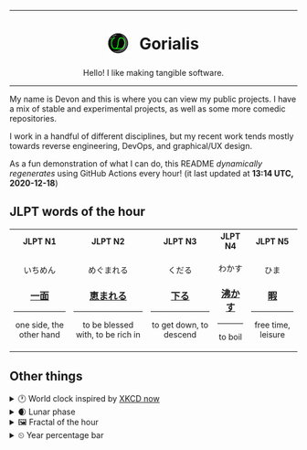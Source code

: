 ***

<h1 align="center">
<sub>
    <img src="readme/resources/avatar.png" height="36">
</sub>
&nbsp;
Gorialis
</h1>
<p align="center">
Hello! I like making tangible software.
</p>

***

My name is Devon and this is where you can view my public projects. I have a mix of stable and experimental projects, as well as some more comedic repositories.

I work in a handful of different disciplines, but my recent work tends mostly towards reverse engineering, DevOps, and graphical/UX design.

As a fun demonstration of what I can do, this README *dynamically regenerates* using GitHub Actions every hour! (it last updated at **13:14 UTC, 2020-12-18**)

<h2>JLPT words of the hour</h2>
<table>
    <tr>
        <th>JLPT N1</th>
        <th>JLPT N2</th>
        <th>JLPT N3</th>
        <th>JLPT N4</th>
        <th>JLPT N5</th>
    </tr>
    <tr>
        <td>
            <p align="center">いちめん</p>
            <h3 align="center"><b><a href="https://jisho.org/search/%E4%B8%80%E9%9D%A2">一面</a></b></h3>
            <hr>
            <p align="center">one side,<wbr> the other hand</p>
        </td>
        <td>
            <p align="center">めぐまれる</p>
            <h3 align="center"><b><a href="https://jisho.org/search/%E6%81%B5%E3%81%BE%E3%82%8C%E3%82%8B">恵まれる</a></b></h3>
            <hr>
            <p align="center">to be blessed with,<wbr> to be rich in</p>
        </td>
        <td>
            <p align="center">くだる</p>
            <h3 align="center"><b><a href="https://jisho.org/search/%E4%B8%8B%E3%82%8B">下る</a></b></h3>
            <hr>
            <p align="center">to get down,<wbr> to descend</p>
        </td>
        <td>
            <p align="center">わかす</p>
            <h3 align="center"><b><a href="https://jisho.org/search/%E6%B2%B8%E3%81%8B%E3%81%99">沸かす</a></b></h3>
            <hr>
            <p align="center">to boil</p>
        </td>
        <td>
            <p align="center">ひま</p>
            <h3 align="center"><b><a href="https://jisho.org/search/%E6%9A%87">暇</a></b></h3>
            <hr>
            <p align="center">free time,<wbr> leisure</p>
        </td>
    </tr>
</table>

<h2>Other things</h2>
<details>
<summary>🕐  World clock inspired by <a href="https://xkcd.com/now">XKCD now</a></summary>

> <img src="generated/now.png" width="512">

</details>
<details>
<summary>🌒 Lunar phase</summary>

The moon is approximately 15.16% through its phase (Waxing Crescent).

</details>
<details>
<summary>&#x1f5bc; Fractal of the hour</summary>

> <img src="generated/fractal.png" width="512">

</details>
<details>
<summary>&#x23f2; Year percentage bar</summary>
<pre><code>2020 [███████████████████▁] 96.33%</code></pre>
</details>
